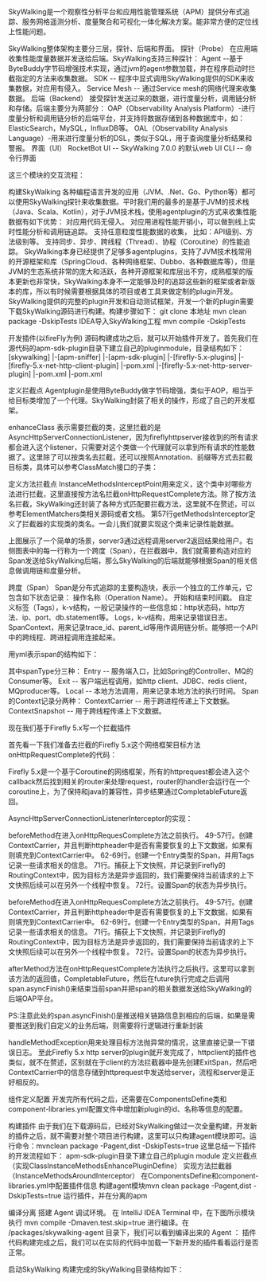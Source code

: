 
SkyWalking是一个观察性分析平台和应用性能管理系统（APM）提供分布式追踪、服务网格遥测分析、度量聚合和可视化一体化解决方案。能非常方便的定位线上性能问题。





SkyWalking整体架构主要分三层，探针、后端和界面。
探针（Probe）
在应用端收集性能度量数据并发送给后端。SkyWalking支持三种探针：
Agent --基于ByteBuddy字节码增强技术实现，通过jvm的agent参数加载，并在程序启动时拦截指定的方法来收集数据。
SDK -- 程序中显式调用SkyWalking提供的SDK来收集数据，对应用有侵入。
Service Mesh -- 通过Service mesh的网络代理来收集数据。
后端（Backend）
接受探针发送过来的数据，进行度量分析，调用链分析和存储。后端主要分为两部分：
OAP（Observability Analysis Platform）-进行度量分析和调用链分析的后端平台，并支持将数据存储到各种数据库中，如：ElasticSearch，MySQL，InfluxDB等。
OAL（Observability Analysis Language）-用来进行度量分析的DSL，类似于SQL，用于查询度量分析结果和警报。
界面（UI）
RocketBot UI -- SkyWalking 7.0.0 的默认web UI
CLI -- 命令行界面

这三个模块的交互流程：





构建SkyWalking
各种编程语言开发的应用（JVM、.Net、Go、Python等）都可以使用SkyWalking探针来收集数据。平时我们用的最多的是基于JVM的技术栈（Java、Scala、Kotlin），对于JVM技术栈，使用agentplugin的方式来收集性能数据有如下优势：
对应用代码无侵入。
对应用进程性能开销小，可以做到线上实时性能分析和调用链追踪。
支持任意粒度性能数据的收集， 比如：API级别、方法级别等。
支持同步、异步、跨线程（Thread）、协程（Coroutine）的性能追踪。
SkyWalking本身已经提供了足够多agentplugins，支持了JVM技术栈常用的开源框架和库（SpringCloud、各种网络框架、Dubbo、各种数据库等），但是JVM的生态系统非常的庞大和活跃，各种开源框架和库层出不穷，成熟框架的版本更新也非常快，SkyWalking本身不一定能够及时的追踪这些新的框架或者新版本的库，所以有时候需要根据具体的项目或者工具来做定制的plugin开发。
SkyWalking提供的完整的plugin开发和自动测试框架，开发一个新的plugin需要下载SkyWalking源码进行构建。构建步骤如下：
git clone  本地址
mvn clean package -DskipTests
IDEA导入SkyWalking工程
mvn compile -DskipTests


开发插件(以fireFly为例)
源码构建成功之后，就可以开始插件开发了。首先我们在源代码的apm-sdk-plugin目录下建立自己的pluginmodule，目录结构如下：
[skywalking]
|-[apm-sniffer]
    |-[apm-sdk-plugin]
        |-[firefly-5.x-plugins]
            |-[firefly-5.x-net-http-client-plugin]
                |-pom.xml
            |-[firefly-5.x-net-http-server-plugin]
                |-pom.xml
        |-pom.xml



定义拦截点
Agentplugin是使用ByteBuddy做字节码增强，类似于AOP，相当于给目标类增加了一个代理。SkyWalking封装了相关的操作，形成了自己的开发框架。





enhanceClass
表示需要拦截的类，这里拦截的是AsyncHttpServerConnectionListener，因为fireflyhttpserver接收到的所有请求都会进入这个listener，只需要对这个类做一个代理就可以拿到所有请求的性能数据了。这里除了可以按类名去拦截，还可以按照Annotation、前缀等方式去拦截目标类，具体可以参考ClassMatch接口的子类：





定义方法拦截点
InstanceMethodsInterceptPoint用来定义，这个类中对哪些方法进行拦截，这里直接按方法名拦截onHttpRequestComplete方法。除了按方法名拦截，SkyWalking还封装了各种方式匹配要拦截方法，这里就不在赘述，可以参考ElementMatchers类相关源码或者文档。
第57行getMethodsInterceptor定义了拦截器的实现类的类名。一会儿我们就要实现这个类来记录性能数据。






上图展示了一个简单的场景，server3通过远程调用server2返回结果给用户。右侧图表中的每一行称为一个跨度（Span），在拦截器中，我们就需要构造对应的Span发送给SkyWalking后端，那么SkyWalking的后端就能够根据Span的相关信息做调用链和度量分析。


跨度（Span）
Span是分布式追踪的主要构造块，表示⼀个独⽴的⼯作单元，它包含如下状态记录：
操作名称（Operation Name）。
开始和结束时间戳。
自定义标签（Tags），k-v结构，一般记录操作的一些信息如：http状态码，http方法、ip、port、db.statement等。
Logs，k-v结构，用来记录错误日志。
SpanContext，用来记录trace_id、parent_id等用作调用链分析。能够把一个API中的跨线程、跨进程调用连接起来。

用yml表示span的结构如下：




其中spanType分三种：
Entry -- 服务端入口，比如Spring的Controller、MQ的Consumer等。
Exit -- 客户端远程调用，如http client、JDBC、redis client，MQproducer等。
Local -- 本地方法调用，用来记录本地方法的执行时间。
Span的Context记录分两种：
ContextCarrier -- 用于跨进程传递上下文数据。
ContextSnapshot -- 用于跨线程传递上下文数据。

现在我们基于Firefly 5.x写一个拦截插件

首先看一下我们准备去拦截的Firefly 5.x这个网络框架目标方法onHttpRequestComplete的代码：





Firefly 5.x是一个基于Coroutine的网络框架，所有的httprequest都会进入这个callback然后找到相关的router来处理request，router的handler会运行在一个coroutine上，为了保持和java的兼容性，异步结果通过CompletableFuture返回。

AsyncHttpServerConnectionListenerInterceptor的实现：





beforeMethod在进入onHttpRequesComplete方法之前执行。
49-57行。创建ContextCarrier，并且判断httpheader中是否有需要恢复的上下文数据，如果有则填充到ContextCarrier中。
62-69行。创建一个Entry类型的Span，并用Tags记录一些请求相关的信息。
71行。捕获上下文快照，并记录到Firefly的RoutingContext中，因为目标方法是异步返回的，我们需要保持当前请求的上下文快照后续可以在另外一个线程中恢复。
72行。设置Span的状态为异步执行。





beforeMethod在进入onHttpRequesComplete方法之前执行。
49-57行。创建ContextCarrier，并且判断httpheader中是否有需要恢复的上下文数据，如果有则填充到ContextCarrier中。
62-69行。创建一个Entry类型的Span，并用Tags记录一些请求相关的信息。
71行。捕获上下文快照，并记录到Firefly的RoutingContext中，因为目标方法是异步返回的，我们需要保持当前请求的上下文快照后续可以在另外一个线程中恢复。
72行。设置Span的状态为异步执行。

afterMethod方法在onHttpRequestComplete方法执行之后执行。这里可以拿到该方法的返回值，CompletableFuture，然后在future执行完成之后调用span.asyncFinish()来结束当前span并把span的相关数据发送给SkyWalking的后端OAP平台。

PS:注意此处的span.asyncFinish()是推送相关链路信息到相应的后端，如果是需要推送到我们自定义的业务后端，则需要将行逻辑进行重新封装




handleMethodException用来处理目标方法抛异常的情况，这里直接记录一下错误日志。
至此Firefly 5.x http server的plugin就开发完成了，httpclient的插件也类似，就不在赘述，区别就在于client的方法拦截器中是先创建ExitSpan，然后吧ContextCarrier中的信息存储到httprequest中发送给server，流程和server是正好相反的。


组件定义配置
开发完所有代码之后，还需要在ComponentsDefine类和component-libraries.yml配置文件中增加新plugin的id、名称等信息的配置。

构建插件
由于我们在下载源码后，已经对SkyWalking做过一次全量构建，开发新的插件之后，就不需要对整个项目进行构建，这里可以只构建agent模块即可。运行命令：mvnclean package -Pagent,dist -DskipTests=true
这里总结一下插件的开发流程如下：
apm-sdk-plugin目录下建立自己的plugin module
定义拦截点（实现ClassInstanceMethodsEnhancePluginDefine）
实现方法拦截器（InstanceMethodsAroundInterceptor）
在ComponentsDefine和component-libraries.yml中配置插件信息
构建agent模块mvn clean package -Pagent,dist -DskipTests=true
运行插件，并在分离的apm

编译分离 搭建 Agent 调试环境。
在 IntelliJ IDEA Terminal 中，在下图所示模块执行 mvn compile -Dmaven.test.skip=true 进行编译。在 /packages/skywalking-agent 目录下，我们可以看到编译出来的 Agent ：
插件代码构建完成之后，我们可以在实际的代码中加载一下新开发的插件看看运行是否正常。





启动SkyWalking
构建完成的SkyWalking目录结构如下：






